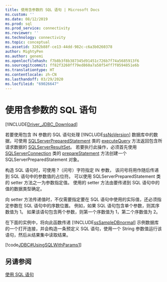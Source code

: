 ```yaml
---
title: 使用含参数的 SQL 语句 | Microsoft Docs
ms.custom: ''
ms.date: 08/12/2019
ms.prod: sql
ms.prod_service: connectivity
ms.reviewer: ''
ms.technology: connectivity
ms.topic: conceptual
ms.assetid: 3202b88f-ce13-44dd-982c-c6a3b0260378
author: MightyPen
ms.author: genemi
ms.openlocfilehash: f7b8b3f8b387345d91451c726b7f74a5685913f6
ms.sourcegitcommit: ff82f3260ff79ed860a7a58f54ff7f0594851e6b
ms.translationtype: HT
ms.contentlocale: zh-CN
ms.lasthandoff: 03/29/2020
ms.locfileid: "69026647"
---
```

# <a name="using-an-sql-statement-with-parameters"></a>使用含参数的 SQL 语句

[!INCLUDE[Driver_JDBC_Download](../../includes/driver_jdbc_download.md)]

若要使用包含 IN 参数的 SQL 语句处理 [!INCLUDE[ssNoVersion](../../includes/ssnoversion-md.md)] 数据库中的数据，可使用 [SQLServerPreparedStatement](../../connect/jdbc/reference/sqlserverpreparedstatement-class.md) 类的 [executeQuery](../../connect/jdbc/reference/executequery-method-sqlserverpreparedstatement.md) 方法返回包含所请求数据的 [SQLServerResultSet](../../connect/jdbc/reference/sqlserverresultset-class.md)。 若要执行此操作，必须首先使用 [SQLServerConnection](../../connect/jdbc/reference/sqlserverconnection-class.md) 类的 [prepareStatement](../../connect/jdbc/reference/preparestatement-method-sqlserverconnection.md) 方法创建一个 SQLServerPreparedStatement 对象。

构造 SQL 语句时，可使用 ?（问号）字符指定 IN 参数， 该问号将用作随后传递到 SQL 语句中的参数值的占位符。 可以使用 SQLServerPreparedStatement 类的 setter 方法之一为参数指定值。 使用的 setter 方法由要传递到 SQL 语句中的值的数据类型确定。

向 setter 方法传递值时，不仅需要指定要在 SQL 语句中使用的实际值，还必须指定参数在 SQL 语句中的序数位置。 例如，如果 SQL 语句包含单个参数，则其序数值为 1。 如果该语句包含两个参数，则第一个序数值为 1，第二个序数值为 2。

在下面的实例中，将向此函数传递 [!INCLUDE[ssSampleDBnormal](../../includes/sssampledbnormal_md.md)] 示例数据库的一个打开连接，并会构造一条预定义 SQL 语句，使用一个 String 参数值运行该语句，然后从结果集中读取结果。

[!code[JDBC#UsingSQLWithParams1](../../connect/jdbc/codesnippet/Java/using-an-sql-statement-w_1_1.java)]

## <a name="see-also"></a>另请参阅

[使用 SQL 语句](../../connect/jdbc/using-statements-with-sql.md)

